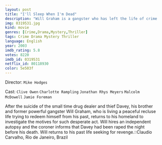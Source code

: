 ```yaml
---
layout: post
title: "I'll Sleep When I'm Dead"
description: "Will Graham is a gangster who has left the life of crime and is living in the countryside. He comes out of hiding to investigate the death of his brother when he learns that he committed suicide. Charlotte Rampling is his old girlfriend who owns a restaurant. Boad is the villain responsible for the bad things that happened to Will's brother..."
img: 0319531.jpg
kind: movie
genres: [Crime,Drama,Mystery,Thriller]
tags: Crime Drama Mystery Thriller 
language: English
year: 2003
imdb_rating: 5.8
votes: 8220
imdb_id: 0319531
netflix_id: 80118930
color: 5e503f
---
```

Director: `Mike Hodges`  

Cast: `Clive Owen` `Charlotte Rampling` `Jonathan Rhys Meyers` `Malcolm McDowell` `Jamie Foreman` 

After the suicide of the small time drug dealer and thief Davey, his brother and former powerful gangster Will Graham, who is living a peaceful recluse life trying to redeem himself from his past, returns to his homeland to investigate the motives for such desperate act. Will hires an independent autopsy and the coroner informs that Davey had been raped the night before his death. Will returns to his past life seeking for revenge.::Claudio Carvalho, Rio de Janeiro, Brazil